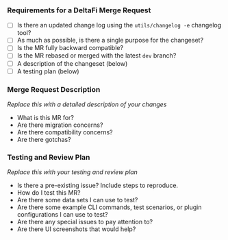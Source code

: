 ### Requirements for a DeltaFi Merge Request
- [ ] Is there an updated change log using the `utils/changelog -e` changelog tool?
- [ ] As much as possible, is there a single purpose for the changeset?
- [ ] Is the MR fully backward compatible?
- [ ] Is the MR rebased or merged with the latest `dev` branch?
- [ ] A description of the changeset (below)
- [ ] A testing plan (below)

### Merge Request Description

_Replace this with a detailed description of your changes_
- What is this MR for?
- Are there migration concerns?
- Are there compatibility concerns?
- Are there gotchas?

### Testing and Review Plan

_Replace this with your testing and review plan_
- Is there a pre-existing issue?  Include steps to reproduce.
- How do I test this MR?
- Are there some data sets I can use to test?
- Are there some example CLI commands, test scenarios, or plugin configurations I can use to test?
- Are there any special issues to pay attention to?
- Are there UI screenshots that would help?

